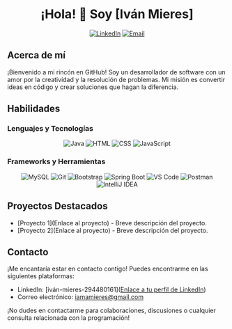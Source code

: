<!-- Encabezado -->
<h1 align="center">¡Hola! 👋 Soy [Iván Mieres]</h1>

<p align="center">
  <a href=["Enlace a tu perfil de LinkedIn"](https://www.linkedin.com/in/iv%C3%A1n-mieres-294480161/)><img alt="LinkedIn" src="https://img.shields.io/badge/-LinkedIn-0077B5?style=flat-square&logo=linkedin&logoColor=white"></a>
  <a href="mailto:iamamieres@gmail.com"><img alt="Email" src="https://img.shields.io/badge/-Email-D14836?style=flat-square&logo=gmail&logoColor=white"></a>
</p>

## Acerca de mí
¡Bienvenido a mi rincón en GitHub! Soy un desarrollador de software con un amor por la creatividad y la resolución de problemas. Mi misión es convertir ideas en código y crear soluciones que hagan la diferencia.

## Habilidades

### Lenguajes y Tecnologías
<p align="center">
  <img alt="Java" src="https://img.shields.io/badge/Java-%23007396.svg?style=flat-square&logo=java&logoColor=white">
  <img alt="HTML" src="https://img.shields.io/badge/HTML-%23E34F26.svg?style=flat-square&logo=html5&logoColor=white">
  <img alt="CSS" src="https://img.shields.io/badge/CSS-%231572B6.svg?style=flat-square&logo=css3&logoColor=white">
  <img alt="JavaScript" src="https://img.shields.io/badge/JavaScript-%23F7DF1E.svg?style=flat-square&logo=javascript&logoColor=black">
</p>

### Frameworks y Herramientas
<p align="center">
  <img alt="MySQL" src="https://img.shields.io/badge/MySQL-%234479A1.svg?style=flat-square&logo=mysql&logoColor=white">
  <img alt="Git" src="https://img.shields.io/badge/Git-%23F05032.svg?style=flat-square&logo=git&logoColor=white">
  <img alt="Bootstrap" src="https://img.shields.io/badge/Bootstrap-%23563D7C.svg?style=flat-square&logo=bootstrap&logoColor=white">
  <img alt="Spring Boot" src="https://img.shields.io/badge/Spring%20Boot-%236DB33F.svg?style=flat-square&logo=spring-boot&logoColor=white">
  <img alt="VS Code" src="https://img.shields.io/badge/VS%20Code-%23007ACC.svg?style=flat-square&logo=visual-studio-code&logoColor=white">
  <img alt="Postman" src="https://img.shields.io/badge/Postman-%23FF6C37.svg?style=flat-square&logo=postman&logoColor=white">
  <img alt="IntelliJ IDEA" src="https://img.shields.io/badge/IntelliJ%20IDEA-%23000000.svg?style=flat-square&logo=intellij-idea&logoColor=white">
</p>

## Proyectos Destacados
- [Proyecto 1](Enlace al proyecto) - Breve descripción del proyecto.
- [Proyecto 2](Enlace al proyecto) - Breve descripción del proyecto.

## Contacto
¡Me encantaría estar en contacto contigo! Puedes encontrarme en las siguientes plataformas:
- LinkedIn: [iván-mieres-294480161]([Enlace a tu perfil de LinkedIn](https://www.linkedin.com/in/iv%C3%A1n-mieres-294480161/))
- Correo electrónico: [iamamieres@gmail.com](mailto:iamamieres@gmail.com)

¡No dudes en contactarme para colaboraciones, discusiones o cualquier consulta relacionada con la programación!

